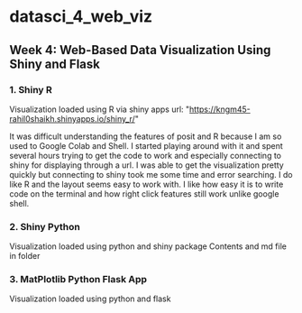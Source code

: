 # datasci_4_web_viz
## Week 4: Web-Based Data Visualization Using Shiny and Flask
### 1. Shiny R
Visualization loaded using R via shiny apps
url: "https://kngm45-rahil0shaikh.shinyapps.io/shiny_r/"

It was difficult understanding the features of posit and R because I am so used to Google Colab and Shell. I started playing around with it and spent several hours trying to get the code to work and especially connecting to shiny for displaying through a url. I was able to get the visualization pretty quickly but connecting to shiny took me some time and error searching. I do like R and the layout seems easy to work with. I like how easy it is to write code on the terminal and how right click features still work unlike google shell.

### 2. Shiny Python
Visualization loaded using python and shiny package
Contents and md file in folder

### 3. MatPlotlib Python Flask App
Visualization loaded using python and flask
